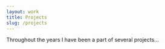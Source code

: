 ```yaml
---
layout: work
title: Projects
slug: /projects
---
```


Throughout the years I have been a part of several projects...
